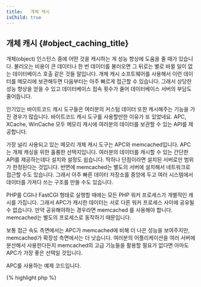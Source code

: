 ```yaml
---
title:   개체 캐시 
isChild: true
---
```


## 개체 캐시 {#object_caching_title}

개체(object) 인스턴스 중에 어떤 것을 캐시하는 게 성능 향상에 도움을 줄 때가 있습니다. 불러오는 비용이 큰 데이터나 한 번 데이터를 불러오면 그 뒤로는 별로 바뀔 일이 없는 데이터베이스 호출 같은 것들 말입니다. 개체 캐시 소프트웨어를 사용해서 이런 데이터를 메모리에 보관해두면 다음부터는 아주 빠르게 접근할 수 있습니다. 그래서 상당한 성능 향상을 얻을 수 있고 데이터베이스 접속 횟수가 줄어 데이터베이스 서버의 부담도 줄어듭니다.

인기있는 바이트코드 캐시 도구들은 여러분의 커스텀 데이터 또한 캐시해주는 기능을 가진 경우가 많습니다. 바이트코드 캐시 도구를 사용할만한 이유가 또 있었네요. APC, XCache, WinCache 모두 메모리 캐시에 여러분의 데이터를 보관할 수 있는 API를 제공합니다.

가장 널리 사용되고 있는 메모리 개체 캐시 도구는 APC와 memcached입니다. APC는 개체 캐싱을 위한 훌륭한 선택지입니다. 여러분의 데이터를 캐시할 수 있는 간단한 API를 제공하는데다 설치와 설정도 쉽습니다. 딱하나 단점이라면 설치된 서버로만 범위가 한정된다는 것입니다. 반면에 memcached는 별도의 서버에 설치해서 네트워크로 접근할 수도 있습니다. 그래서 아주 빠른 데이터 저장소를 중앙에 두고 여러 시스템에서 데이터를 가져다 쓰는 구조를 만들 수도 있습니다.

PHP를 CGI나 FastCGI 형태로 실행할 때에는 모든 PHP 워커 프로세스가 개별적인 캐시를 가집니다. 그래서 APC가 캐시한 데이터는 서로 다른 워커 프로세스 사이에 공유될 수 없습니다. 만약 공유해야하는 경우라면 memcached 를 사용해야 합니다. memcached는 별도의 프로세스로 동작하기 때문입니다.

보통 접근 속도 측면에서는 APC가 memcached에 비해 더 나은 성능을 보여주지만, memcached가 확장성 측면에서는 더 낫습니다. 여러분의 어플리케이션을 여러 서버에 분산해서 사용한다든지 memcached의 고급 기능들을 활용할 필요가 없다면 아마도 APC가 가장 좋은 선택일 것입니다.

APC를 사용하는 예제 코드입니다.

{% highlight php %}
<?php
// 캐시에 'expensive_data'가 저장되어 있는지 확인한다
$data = apc_fetch('expensive_data');
if ($data === false) {
    // 캐시에 저장된 데이터가 없다. 저장했다가 나중에 사용하자.
    apc_add('expensive_data', $data = get_expensive_data());
}

print_r($data);
{% endhighlight %}

인기있는 개체 캐시 도구들에 대해서 더 알아보기

* [APC Functions](http://php.net/manual/en/ref.apc.php)
* [Memcached](http://memcached.org/)
* [Redis](http://redis.io/)
* [XCache APIs](http://xcache.lighttpd.net/wiki/XcacheApi)
* [WinCache Functions](http://www.php.net/manual/en/ref.wincache.php)
